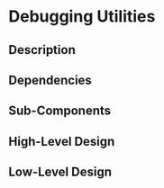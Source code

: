 # Debugging Utilities

## Description

## Dependencies

## Sub-Components

## High-Level Design

## Low-Level Design
